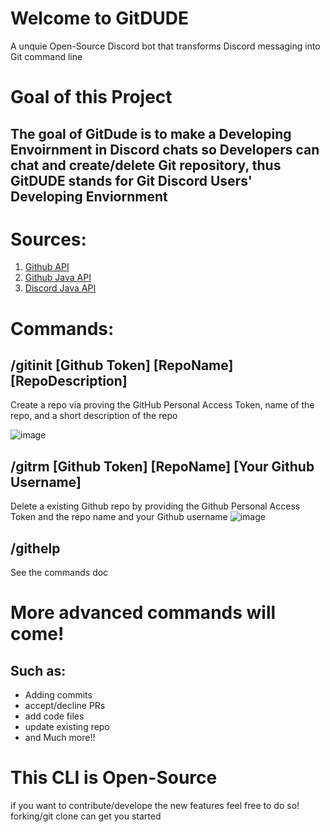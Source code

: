 #  Welcome to GitDUDE

 A unquie Open-Source Discord bot that transforms Discord messaging into Git command line




# Goal of this Project

## The goal of GitDude is to make a Developing Envoirnment in Discord chats so Developers can chat and create/delete Git repository, thus GitDUDE stands for Git Discord Users' Developing Enviornment


# Sources:

 1. [Github API](https://docs.github.com/en/rest)
 2. [Github Java API](https://github.com/hub4j/github-api)
 3. [Discord Java API](https://github.com/DV8FromTheWorld/JDA)

 




# Commands:

## /gitinit [Github Token] [RepoName] [RepoDescription]
Create a repo via proving the GitHub Personal Access Token, name of the repo, and a short description of the repo

![image](https://www.linkpicture.com/q/Screen-Shot-2022-06-06-at-4.48.38-PM.png)
## /gitrm [Github Token] [RepoName] [Your Github Username]
Delete a existing Github repo by providing the Github Personal Access Token and the repo name and your Github username
![image](https://www.linkpicture.com/q/Screen-Shot-2022-06-06-at-4.52.14-PM.png)
## /githelp
See the commands doc

# More advanced commands will come!
## Such as: 

 - Adding commits 
 - accept/decline PRs
 - add code files 
 - update existing repo
 - and Much more!!

# This CLI is Open-Source
if you want to contribute/develope the new features feel free to do so! forking/git clone can get you started 

